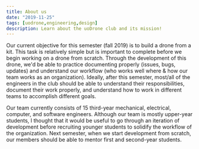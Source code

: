 ```yaml
---
title: About us
date: "2019-11-25"
tags: [uodrone,engineering,design]
description: Learn about the uoDrone club and its mission!
---
```


Our current objective for this semester (fall 2019) is to build a drone from a kit. This task is relatively simple but is important to complete before we begin working on a drone from scratch. Through the development of this drone, we'd be able to practice documenting properly (issues, bugs, updates) and understand our workflow (who works well where & how our team works as an organization). Ideally, after this semester, most/all of the engineers in the club should be able to understand their responsibilities, document their work properly, and understand how to work in different teams to accomplish different goals. 

Our team currently consists of 15 third-year mechanical, electrical, computer, and software engineers. Although our team is mostly upper-year students, I thought that it would be useful to go through an iteration of development before recruiting younger students to solidify the workflow of the organization. Next semester, when we start development from scratch, our members should be able to mentor first and second-year students.
